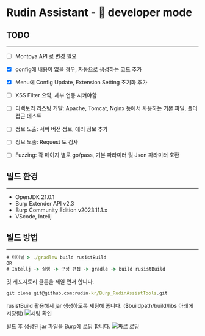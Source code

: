 # Rudin Assistant - :hammer: developer mode


## TODO

---
- [ ] Montoya API 로 변경 필요
- [x] config에 내용이 없을 경우, 자동으로 생성하는 코드 추가
- [x] Menu에 Config Update, Extension Setting 초기화 추가
- [ ] XSS Filter 요약, 세부 연동 시켜야함
- [ ] 디렉토리 리스팅 개발: Apache, Tomcat, Nginx 등에서 사용하는 기본 파일, 폴더 접근 테스트
- [ ] 정보 노출: 서버 버전 정보, 에러 정보 추가
- [ ] 정보 노출: Request 도 검사
- [ ] Fuzzing: 각 페이지 별로 go/pass, 기본 파라미터 및 Json 파라미터 호환


## 빌드 환경

---
- OpenJDK 21.0.1
- Burp Extender API v2.3
- Burp Community Edition v2023.11.1.x
- VScode, Intelij


## 빌드 방법

---
```cmd
# 터미널 > ./gradlew build rusistBuild
OR
# Intellj -> 실행 -> 구성 편집 -> gradle -> build rusistBuild
```

깃 레포지토리 클론을 제일 먼저 합니다.

```cmd
git clone git@github.com:rudin-kr/Burp_RudinAssistTools.git
```

rusistBuild 활용해서 jar 생성하도록 세팅해 줍니다. ($buildpath/build/libs 아래에 저장됨)
![세팅 확인](https://user-images.githubusercontent.com/42140558/165305203-f73bc8c7-bdd5-494e-9f9a-88fb2091a759.png)

빌드 후 생성된 jar 파일을 Burp에 로딩 합니다.
![짜르 로딩](https://user-images.githubusercontent.com/42140558/165305698-44b6f53e-c640-442a-a92b-c2d550421475.png)
